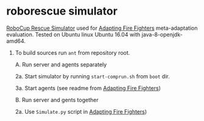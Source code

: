 # roborescue simulator

[RoboCup Rescue Simulator](https://github.com/roborescue/rcrs-server) used for [Adapting Fire Fighters](https://github.com/d3scomp/rcrs-adapting-firefighters) meta-adaptation evaluation. 
Tested on Ubuntu linux Ubuntu 16.04 with java-8-openjdk-amd64.

1. To build sources run `ant` from repository root.

    A. Run server and agents separately

      2a. Start simulator by running `start-comprun.sh` from `boot` dir.
  
      3a. Start agents (see readme from [Adapting Fire Fighters](https://github.com/d3scomp/rcrs-adapting-firefighters))
  
    B. Run server and gents together
  
      2a. Use `Simulate.py` script in [Adapting Fire Fighters](https://github.com/d3scomp/rcrs-adapting-firefighters))
